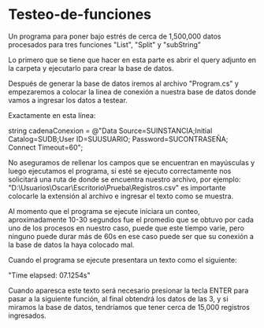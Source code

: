 # Testeo-de-funciones
Un programa para poner bajo estrés de cerca de 1,500,000 datos procesados para tres funciones "List", "Split" y "subString"


Lo primero que se tiene que hacer en esta parte es abrir el query adjunto en la carpeta y ejecutarlo para crear la base de datos.

Después de generar la base de datos iremos al archivo "Program.cs" y empezaremos a colocar la linea de conexión a nuestra base de datos donde vamos a ingresar los datos a testear.

Exactamente en esta línea:

string cadenaConexion = @"Data Source=SUINSTANCIA;Initial Catalog=SUDB;User ID=SUUSUARIO; Password=SUCONTRASEÑA; Connect Timeout=60";

No aseguramos de rellenar los campos que se encuentran en mayúsculas y luego ejecutamos el programa, si esté se ejecuto correctamente nos solicitará una ruta de donde se encuentra nuestro archivo, por ejemplo: "D:\Usuarios\Oscar\Escritorio\Prueba\Registros.csv" es importante colocarle la extensión al archivo e ingresar el texto como se muestra.

Al momento que el programa se ejecute iniciara un conteo, aproximadamente 10-30 segundos fue el promedio que se obtuvo por cada uno de los procesos en nuestro caso, puede que este tiempo varie, pero ninguno puede durar más de 60s en ese caso puede ser que su conexión a la base de datos la haya colocado mal. 

Cuando el programa se ejecute presentara un texto como el siguiente:

"Time elapsed: 07.1254s"

Cuando aparesca este texto será necesario presionar la tecla ENTER para pasar a la siguiente función, al final obtendrá los datos de las 3, y si miramos la base de datos, tendríamos que tener cerca de 15,000 registros ingresados.
